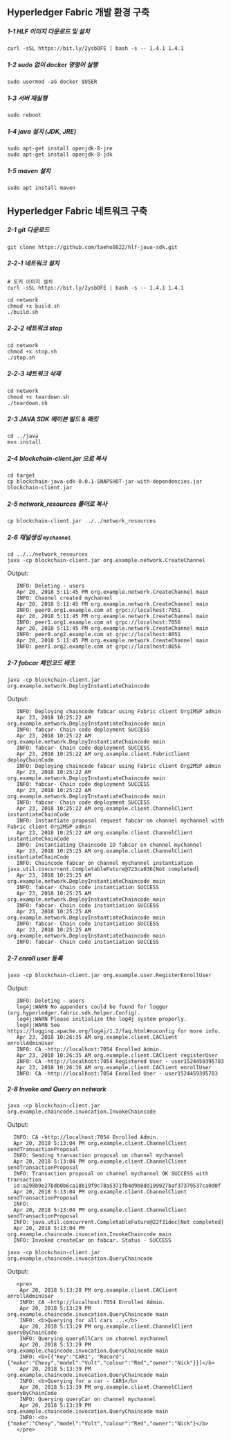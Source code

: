 
## Hyperledger Fabric 개발 환경 구축

##### 1-1 HLF 이미지 다운로드 및 설치
  
```
curl -sSL https://bit.ly/2ysbOFE | bash -s -- 1.4.1 1.4.1
```
  
  
##### 1-2 sudo 없이 docker 명령어 실행  

```
sudo usermod -aG docker $USER
```
  
  
##### 1-3 서버 재실행  
    
```
sudo reboot
```
  

##### 1-4 java 설치 (JDK, JRE)  

```
sudo apt-get install openjdk-8-jre
sudo apt-get install openjdk-8-jdk
```

##### 1-5 maven 설치

```
sudo apt install maven
```
## Hyperledger Fabric 네트워크 구축

##### 2-1 git 다운로드


```
git clone https://github.com/taeho8822/hlf-java-sdk.git
```

##### 2-2-1 네트워크 설치 

```
# 도커 이미지 설치
curl -sSL https://bit.ly/2ysbOFE | bash -s -- 1.4.1 1.4.1

cd network
chmod +x build.sh
./build.sh
```

##### 2-2-2 네트워크 stop

```
cd network
chmod +x stop.sh
./stop.sh
```

##### 2-2-3 네트워크 삭제

```
cd network
chmod +x teardown.sh
./teardown.sh
```

##### 2-3 JAVA SDK 메이븐 빌드 & 패킷

```
cd ../java
mvn install
```

##### 2-4 blockchain-client.jar 으로 복사

```
cd target
cp blockchain-java-sdk-0.0.1-SNAPSHOT-jar-with-dependencies.jar blockchain-client.jar
```

##### 2-5 network_resources 폴더로 복사

```
cp blockchain-client.jar ../../network_resources
```

##### 2-6 채널생성 `mychannel`

```
cd ../../network_resources
java -cp blockchain-client.jar org.example.network.CreateChannel
```

Output:

```Apr 20, 2018 5:11:42 PM org.example.util.Util deleteDirectory
   INFO: Deleting - users
   Apr 20, 2018 5:11:45 PM org.example.network.CreateChannel main
   INFO: Channel created mychannel
   Apr 20, 2018 5:11:45 PM org.example.network.CreateChannel main
   INFO: peer0.org1.example.com at grpc://localhost:7051
   Apr 20, 2018 5:11:45 PM org.example.network.CreateChannel main
   INFO: peer1.org1.example.com at grpc://localhost:7056
   Apr 20, 2018 5:11:45 PM org.example.network.CreateChannel main
   INFO: peer0.org2.example.com at grpc://localhost:8051
   Apr 20, 2018 5:11:45 PM org.example.network.CreateChannel main
   INFO: peer1.org2.example.com at grpc://localhost:8056
```


##### 2-7 fabcar 체인코드 배포

```
java -cp blockchain-client.jar org.example.network.DeployInstantiateChaincode
```

 Output:

 ```Apr 23, 2018 10:25:22 AM org.example.client.FabricClient deployChainCode
    INFO: Deploying chaincode fabcar using Fabric client Org1MSP admin
    Apr 23, 2018 10:25:22 AM org.example.network.DeployInstantiateChaincode main
    INFO: fabcar- Chain code deployment SUCCESS
    Apr 23, 2018 10:25:22 AM org.example.network.DeployInstantiateChaincode main
    INFO: fabcar- Chain code deployment SUCCESS
    Apr 23, 2018 10:25:22 AM org.example.client.FabricClient deployChainCode
    INFO: Deploying chaincode fabcar using Fabric client Org2MSP admin
    Apr 23, 2018 10:25:22 AM org.example.network.DeployInstantiateChaincode main
    INFO: fabcar- Chain code deployment SUCCESS
    Apr 23, 2018 10:25:22 AM org.example.network.DeployInstantiateChaincode main
    INFO: fabcar- Chain code deployment SUCCESS
    Apr 23, 2018 10:25:22 AM org.example.client.ChannelClient instantiateChainCode
    INFO: Instantiate proposal request fabcar on channel mychannel with Fabric client Org2MSP admin
    Apr 23, 2018 10:25:22 AM org.example.client.ChannelClient instantiateChainCode
    INFO: Instantiating Chaincode ID fabcar on channel mychannel
    Apr 23, 2018 10:25:25 AM org.example.client.ChannelClient instantiateChainCode
    INFO: Chaincode fabcar on channel mychannel instantiation java.util.concurrent.CompletableFuture@723ca036[Not completed]
    Apr 23, 2018 10:25:25 AM org.example.network.DeployInstantiateChaincode main
    INFO: fabcar- Chain code instantiation SUCCESS
    Apr 23, 2018 10:25:25 AM org.example.network.DeployInstantiateChaincode main
    INFO: fabcar- Chain code instantiation SUCCESS
    Apr 23, 2018 10:25:25 AM org.example.network.DeployInstantiateChaincode main
    INFO: fabcar- Chain code instantiation SUCCESS
    Apr 23, 2018 10:25:25 AM org.example.network.DeployInstantiateChaincode main
    INFO: fabcar- Chain code instantiation SUCCESS
 ```



##### 2-7 enroll user 등록

```
java -cp blockchain-client.jar org.example.user.RegisterEnrollUser
```

 Output:

 ```Apr 23, 2018 10:26:34 AM org.example.util.Util deleteDirectory
    INFO: Deleting - users
    log4j:WARN No appenders could be found for logger (org.hyperledger.fabric.sdk.helper.Config).
    log4j:WARN Please initialize the log4j system properly.
    log4j:WARN See https://logging.apache.org/log4j/1.2/faq.html#noconfig for more info.
    Apr 23, 2018 10:26:35 AM org.example.client.CAClient enrollAdminUser
    INFO: CA -http://localhost:7054 Enrolled Admin.
    Apr 23, 2018 10:26:35 AM org.example.client.CAClient registerUser
    INFO: CA -http://localhost:7054 Registered User - user1524459395783
    Apr 23, 2018 10:26:36 AM org.example.client.CAClient enrollUser
    INFO: CA -http://localhost:7054 Enrolled User - user1524459395783
 ```

 ##### 2-8 Invoke and Query on network

```
java -cp blockchain-client.jar org.example.chaincode.invocation.InvokeChaincode
```

 Output:

 ```Apr 20, 2018 5:13:03 PM org.example.client.CAClient enrollAdminUser
   INFO: CA -http://localhost:7054 Enrolled Admin.
   Apr 20, 2018 5:13:04 PM org.example.client.ChannelClient sendTransactionProposal
   INFO: Sending transaction proposal on channel mychannel
   Apr 20, 2018 5:13:04 PM org.example.client.ChannelClient sendTransactionProposal
   INFO: Transaction proposal on channel mychannel OK SUCCESS with transaction
   id:a298b9e27bdb0b6ca18b19f9c78a5371fb4d9b8dd199927baf37379537ca0d0f
   Apr 20, 2018 5:13:04 PM org.example.client.ChannelClient sendTransactionProposal
   INFO:
   Apr 20, 2018 5:13:04 PM org.example.client.ChannelClient sendTransactionProposal
   INFO: java.util.concurrent.CompletableFuture@22f31dec[Not completed]
   Apr 20, 2018 5:13:04 PM org.example.chaincode.invocation.InvokeChaincode main
   INFO: Invoked createCar on fabcar. Status - SUCCESS
```

```
java -cp blockchain-client.jar org.example.chaincode.invocation.QueryChaincode
```

   Output:

```
   <pre>
    Apr 20, 2018 5:13:28 PM org.example.client.CAClient enrollAdminUser
    INFO: CA -http://localhost:7054 Enrolled Admin.
    Apr 20, 2018 5:13:29 PM org.example.chaincode.invocation.QueryChaincode main
    INFO: <b>Querying for all cars ...</b>
    Apr 20, 2018 5:13:29 PM org.example.client.ChannelClient queryByChainCode
    INFO: Querying queryAllCars on channel mychannel
    Apr 20, 2018 5:13:29 PM org.example.chaincode.invocation.QueryChaincode main
    INFO: <b>[{"Key":"CAR1", "Record":{"make":"Chevy","model":"Volt","colour":"Red","owner":"Nick"}}]</b>
    Apr 20, 2018 5:13:39 PM org.example.chaincode.invocation.QueryChaincode main
    INFO: <b>Querying for a car - CAR1</b>
    Apr 20, 2018 5:13:39 PM org.example.client.ChannelClient queryByChainCode
    INFO: Querying queryCar on channel mychannel
    Apr 20, 2018 5:13:39 PM org.example.chaincode.invocation.QueryChaincode main
    INFO: <b>{"make":"Chevy","model":"Volt","colour":"Red","owner":"Nick"}</b>
   </pre>
```
